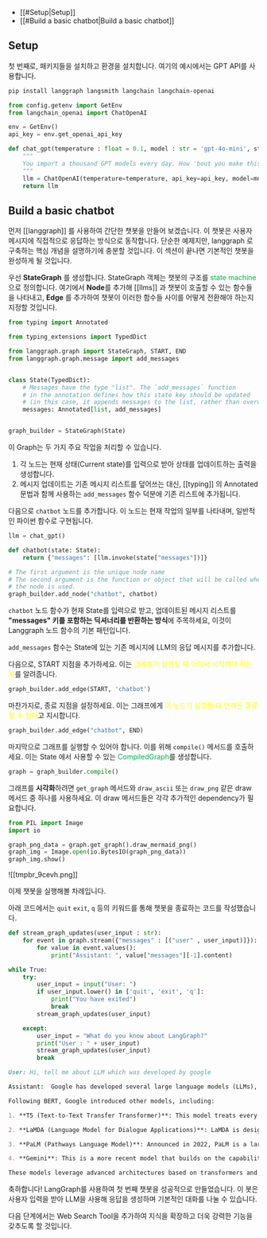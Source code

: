 - [[#Setup|Setup]]
- [[#Build a basic chatbot|Build a basic chatbot]]

## Setup

첫 번째로, 패키지들을 설치하고 환경을 설치합니다. 여기의 예시에서는 GPT API를 사용합니다.

```bash
pip install langgraph langsmith langchain langchain-openai
```

```python
from config.getenv import GetEnv
from langchain_openai import ChatOpenAI

env = GetEnv()
api_key = env.get_openai_api_key

def chat_gpt(temperature : float = 0.1, model : str = 'gpt-4o-mini', streaming : bool = True):
    """
    You import a thousand GPT models every day. How 'bout you make this one do 'em all?
    """
    llm = ChatOpenAI(temperature=temperature, api_key=api_key, model=model, streaming=streaming)
    return llm
```

## Build a basic chatbot

먼저 [[langgraph]] 를 사용하여 간단한 챗봇을 만들어 보겠습니다. 이 챗봇은 사용자 메시지에 직접적으로 응답하는 방식으로 동작합니다. 단순한 예제지만, langgraph 로 구축하는 핵심 개념을 설명하기에 충분할 것입니다. 이 섹션이 끝나면 기본적인 챗봇을 완성하게 될 것입니다.

우선 **StateGraph** 를 생성합니다. StateGraph 객체는 챗봇의 구조를 <font color="#00b050">state machine</font> 으로 정의합니다. 여기에서 **Node**를 추가해 [[llms]] 과 챗봇이 호출할 수 있는 함수들을 나타내고, **Edge** 를 추가하여 챗봇이 이러한 함수들 사이를 어떻게 전환해야 하는지 지정할 것입니다.

```python
from typing import Annotated

from typing_extensions import TypedDict

from langgraph.graph import StateGraph, START, END
from langgraph.graph.message import add_messages


class State(TypedDict):
    # Messages have the type "list". The `add_messages` function
    # in the annotation defines how this state key should be updated
    # (in this case, it appends messages to the list, rather than overwriting them)
    messages: Annotated[list, add_messages]


graph_builder = StateGraph(State)
```

이 Graph는 두 가지 주요 작업을 처리할 수 있습니다.

1. 각 노드는 현재 상태(Current state)를 입력으로 받아 상태를 업데이트하는 출력을 생성합니다.
2. 메시지 업데이트는 기존 메시지 리스트를 덮어쓰는 대신, [[typing]] 의 Annotated 문법과 함께 사용하는 `add_messages` 함수 덕분에 기존 리스트에 추가됩니다.

다음으로 `chatbot` 노드를 추가합니다. 이 노드는 현재 작업의 일부를 나타내며, 일반적인 파이썬 함수로 구현됩니다.

```python
llm = chat_gpt()

def chatbot(state: State):
    return {"messages": [llm.invoke(state["messages"])]}

# The first argument is the unique node name
# The second argument is the function or object that will be called whenever
# the node is used.
graph_builder.add_node("chatbot", chatbot)
```

`chatbot` 노드 함수가 현재 State를 입력으로 받고, 업데이트된 메시지 리스트를 **"messages" 키를 포함하는 딕셔너리를 반환하는 방식**에 주목하세요, 이것이 Langgraph 노드 함수의 기본 패턴입니다.

`add_messages` 함수는 State에 있는 기존 메시지에 LLM의 응답 메시지를 추가합니다.

다음으로, START 지점을 추가하세요. 이는 <font color="#ffff00">그래프가 실행될 때 어디서 시작해야 하는지</font>를 알려줍니다.

```python
graph_builder.add_edge(START, 'chatbot')
```

마찬가지로, 종료 지점을 설정하세요. 이는 그래프에게<font color="#ffff00"> 이 노드가 실행될 때 언제든 종료할 수 있다</font>고 지시합니다.

```python
graph_builder.add_edge("chatbot", END)
```

마지막으로 그래프를 실행할 수 있어야 합니다. 이를 위해 `compile()` 메서드를 호출하세요. 이는 State 에서 사용할 수 있는 <font color="#00b050">CompiledGraph</font>를 생성합니다.

```python
graph = graph_builder.compile()
```

그래프를 **시각화**하려면 `get_graph` 메서드와 `draw_ascii` 또는 `draw_png` 같은 draw 메서드 중 하나를 사용하세요. 이 draw 메서드들은 각각 추가적인 dependency가 필요합니다.

```python
from PIL import Image
import io

graph_png_data = graph.get_graph().draw_mermaid_png()
graph_img = Image.open(io.BytesIO(graph_png_data))
graph_img.show()
```

![[tmpbr_9cevh.png]]

이제 챗봇을 실행해볼 차례입니다.

아래 코드에서는 `quit` `exit`, `q` 등의 키워드를 통해 챗봇을 종료하는 코드를 작성했습니다.

```python
def stream_graph_updates(user_input : str):
    for event in graph.stream({"messages" : [("user" , user_input)]}):
        for value in event.values():
            print("Assistant: ", value["messages"][-1].content)

while True:
    try:
        user_input = input("User: ")
        if user_input.lower() in ['quit', 'exit', 'q']:
            print("You have exited")
            break
        stream_graph_updates(user_input)

    except:
        user_input = "What do you know about LangGraph?"
        print("User : " + user_input)
        stream_graph_updates(user_input)
        break
```

```markdown
User: Hi, tell me about LLM which was developed by google

Assistant:  Google has developed several large language models (LLMs), with one of the most notable being the **BERT** (Bidirectional Encoder Representations from Transformers) model, introduced in 2018. BERT was groundbreaking because it allowed for a better understanding of the context of words in search queries, significantly improving the performance of natural language processing tasks.

Following BERT, Google introduced other models, including:

1. **T5 (Text-to-Text Transfer Transformer)**: This model treats every NLP task as a text-to-text problem, allowing it to be fine-tuned for various applications, such as translation, summarization, and question answering.

2. **LaMDA (Language Model for Dialogue Applications)**: LaMDA is designed specifically for dialogue applications, enabling more natural and open-ended conversations with AI.

3. **PaLM (Pathways Language Model)**: Announced in 2022, PaLM is a large-scale model that focuses on few-shot and zero-shot learning capabilities, allowing it to perform tasks with minimal examples.

4. **Gemini**: This is a more recent model that builds on the capabilities of previous models and aims to enhance performance across various tasks, including reasoning and understanding complex queries.

These models leverage advanced architectures based on transformers and are trained on vast datasets to improve their understanding of language and context. Google continues to innovate in the field of AI and NLP, contributing to advancements in how machines understand and generate human language.
```

축하합니다! LangGraph를 사용하여 첫 번째 챗봇을 성공적으로 만들었습니다. 이 봇은 사용자 입력을 받아 LLM을 사용해 응답을 생성하며 기본적인 대화를 나눌 수 있습니다.

다음 단계에서는 Web Search Tool을 추가하여 지식을 확장하고 더욱 강력한 기능을 갖추도록 할 것입니다.

